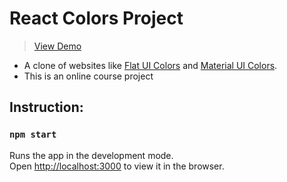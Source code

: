 # React Colors Project


> [View Demo](https://mycolorsapp.firebaseapp.com)

- A clone of websites like [Flat UI Colors](https://flatuicolors.com/) and [Material UI Colors](http://materialuicolors.co/?utm_source=launchers).
- This is an online course project

## Instruction:

### `npm start`

Runs the app in the development mode.<br />
Open [http://localhost:3000](http://localhost:3000) to view it in the browser.

